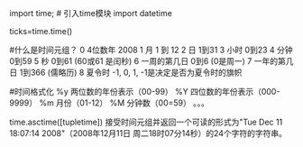 import time;  # 引入time模块
import datetime

ticks=time.time()

#什么是时间元组？
0	4位数年	2008
1	月	1 到 12
2	日	1到31
3	小时	0到23
4	分钟	0到59
5	秒	0到61 (60或61 是闰秒)
6	一周的第几日	0到6 (0是周一)
7	一年的第几日	1到366 (儒略历)
8	夏令时	-1, 0, 1, -1是决定是否为夏令时的旗帜

#时间格式化
%y 两位数的年份表示（00-99） %Y 四位数的年份表示（000-9999）
%m 月份（01-12）    %M 分钟数（00=59）
。。。


time.asctime([tupletime])
接受时间元组并返回一个可读的形式为"Tue Dec 11 18:07:14 2008"（2008年12月11日 周二18时07分14秒）的24个字符的字符串。







